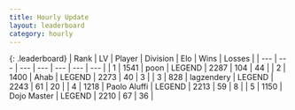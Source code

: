 ```yaml
---
title: Hourly Update
layout: leaderboard
category: hourly
---
```


{: .leaderboard}
| Rank | LV | Player | Division | Elo | Wins | Losses |
| --- | --- | --- | --- | --- | --- | --- |
| <span data-change="0">1</span> | 1541 | <span title="ID: 540690">poon</span> | LEGEND | <span data-change="12">2287</span> | <span data-change="2">104</span> | <span data-change="0">44</span> |
| <span data-change="0">2</span> | 1400 | <span title="ID: 402846">Ahab</span> | LEGEND | <span data-change="0">2273</span> | <span data-change="0">40</span> | <span data-change="0">3</span> |
| <span data-change="0">3</span> | 828 | <span title="ID: 628282">lagzendery</span> | LEGEND | <span data-change="0">2243</span> | <span data-change="0">61</span> | <span data-change="0">20</span> |
| <span data-change="0">4</span> | 1218 | <span title="ID: 512212">Paolo Aluffi</span> | LEGEND | <span data-change="0">2213</span> | <span data-change="0">59</span> | <span data-change="0">8</span> |
| <span data-change="1">5</span> | 1150 | <span title="ID: 431504">Dojo Master</span> | LEGEND | <span data-change="0">2210</span> | <span data-change="0">67</span> | <span data-change="0">36</span> |